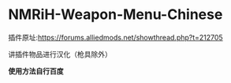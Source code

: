 # NMRiH-Weapon-Menu-Chinese
插件原址:https://forums.alliedmods.net/showthread.php?t=212705

讲插件物品进行汉化（枪具除外）

**使用方法自行百度**
